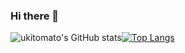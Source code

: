 ### Hi there 👋

![ukitomato's GitHub stats](https://github-readme-stats.vercel.app/api?username=ukitomato&count_private=true&show_icons=true&theme=radical)[![Top Langs](https://github-readme-stats.vercel.app/api/top-langs/?username=ukitomato&layout=compact&theme=radical)](https://github.com/ukitomato)

